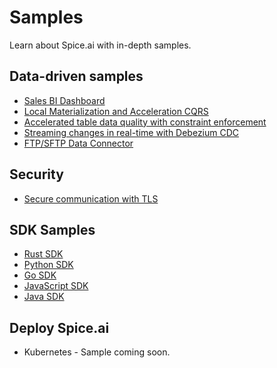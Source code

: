 # Samples

Learn about Spice.ai with in-depth samples.

## Data-driven samples

- [Sales BI Dashboard](sales-bi/README.md)
- [Local Materialization and Acceleration CQRS](acceleration/README.md)
- [Accelerated table data quality with constraint enforcement](constraints/README.md)
- [Streaming changes in real-time with Debezium CDC](cdc-debezium/README.md)
- [FTP/SFTP Data Connector](ftp/README.md)

## Security

- [Secure communication with TLS](tls/README.md)

## SDK Samples

- [Rust SDK](client-sdk/spice-rs-sdk-sample/README.md)
- [Python SDK](client-sdk/spicepy-sdk-sample/README.md)
- [Go SDK](client-sdk/gospice-sdk-sample/README.md)
- [JavaScript SDK](client-sdk/spice.js-sdk-sample/README.md)
- [Java SDK](client-sdk/spice-java-sdk-sample/README.md)

## Deploy Spice.ai

- Kubernetes - Sample coming soon.
